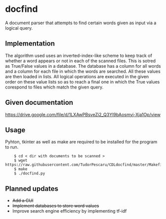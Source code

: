 # docfind

A document parser that attempts to find certain words given as input via a
logical query.

Implementation
-----

The algorithm used uses an inverted-index-like scheme to keep track of whether
a word appears or not in each of the scanned files. This is sotred as
True/False values in a database. The database has a column for all words and a
column for each file in which the words are searched. All these values are then
loaded in lists. All logical operations are executed in the given order on
these value lists so as to reach a final one in which the True values corespond
to files which match the given query.

Given documentation
-----

https://drive.google.com/file/d/1LXAwPBsveZi2_Q3YI9bAosmyj-Xja1Op/view

Usage
-----

Pyhton, tkinter as well as make are required to be installed for the program to run.

```
	$ cd < dir with documents to be scanned >
	$ wget https://raw.githubusercontent.com/TudorPescaru/CDLdocfind/master/Makefile
	$ make
	$ ./docfind.py
```

Planned updates
-----

* ~~Add a GUI~~
* ~~Implement databases to store word values~~
* Improve search engine efficiency by implementing tf-idf
